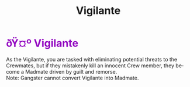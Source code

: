 ﻿---
lang: en-US
title: Vigilante
prev: Veteran
next: Bastion
---
# <font color="#9304c1">ðŸ¤º <b>Vigilante</b></font> <Badge text="Killing" type="tip" vertical="middle"/>

As the Vigilante, you are tasked with eliminating potential threats to the Crewmates, but if they mistakenly kill an innocent Crew member, they become a Madmate driven by guilt and remorse.<br>
 Note: Gangster cannot convert Vigilante into Madmate.
